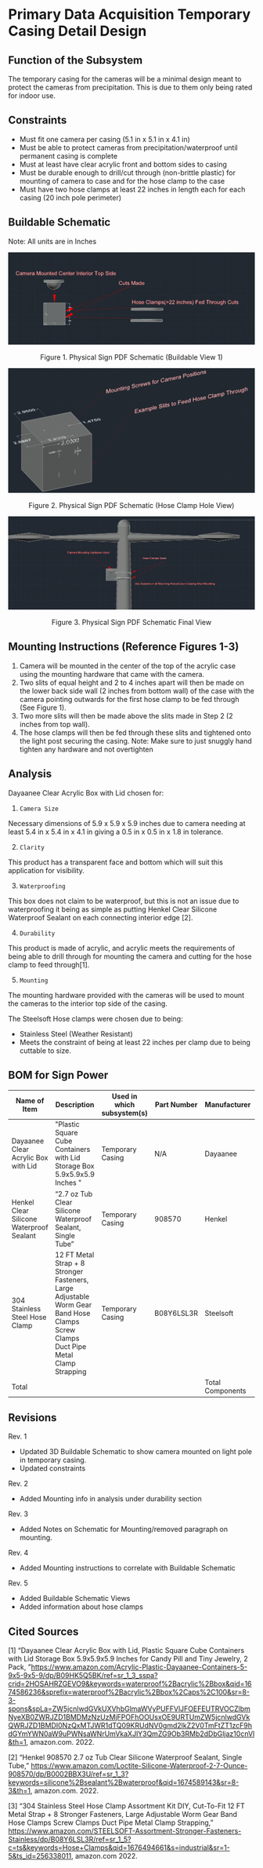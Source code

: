# Primary Data Acquisition Temporary Casing Detail Design

## Function of the Subsystem
The temporary casing for the cameras will be a minimal design meant to protect the cameras from precipitation. This is due to them only being rated for indoor use.
 
## Constraints
- Must fit one camera per casing (5.1 in x 5.1 in x 4.1 in)
- Must be able to protect cameras from precipitation/waterproof until permanent casing is complete
- Must at least have clear acrylic front and bottom sides to casing
- Must be durable enough to drill/cut through (non-brittle plastic) for mounting of camera to case and for the hose clamp to the case 
- Must have two hose clamps at least 22 inches in length each for each casing (20 inch pole perimeter) 



## Buildable Schematic
Note: All units are in Inches
 
 ![Figure 1. Temporary Casing Model](../3D&#32;Models/TempCaseSchem1.0.PNG)
<div align="center"> Figure 1. Physical Sign PDF Schematic (Buildable View 1)
<br />
<div align="left">
 
 ![Figure 2. Temporary Casing Model](../3D&#32;Models/TempCaseSchem2.1.PNG)
<div align="center"> Figure 2. Physical Sign PDF Schematic (Hose Clamp Hole View)
<br />
<div align="left">
 
![Figure 3. Temporary Casing Model](../3D&#32;Models/3DTempCasingNew1.0.PNG)
<div align="center"> Figure 3. Physical Sign PDF Schematic Final View
<br />
<div align="left">
 
## Mounting Instructions (Reference Figures 1-3)
1. Camera will be mounted in the center of the top of the acrylic case using the mounting hardware that came with the camera.
2. Two slits of equal height and 2 to 4 inches apart will then be made on the lower back side wall (2 inches from bottom wall) of the case with the camera pointing outwards for the first hose clamp to be fed through (See Figure 1).
3. Two more slits will then be made above the slits made in Step 2 (2 inches from top wall).
4. The hose clamps will then be fed through these slits and tightened onto the light post securing the casing.
Note: Make sure to just snuggly hand tighten any hardware and not overtighten 

## Analysis
 
Dayaanee Clear Acrylic Box with Lid chosen for:
1.     Camera Size 
Necessary dimensions of 5.9 x 5.9 x 5.9 inches due to camera needing at least 5.4 in x 5.4 in x 4.1 in giving a 0.5 in x 0.5 in x 1.8 in tolerance.
 
2.     Clarity
This product has a transparent face and bottom which will suit this application for visibility. 
 
3.     Waterproofing
This box does not claim to be waterproof, but this is not an issue due to waterproofing it being as simple as putting Henkel Clear Silicone Waterproof Sealant on each connecting interior edge [2].
 
4.     Durability
This product is made of acrylic, and acrylic meets the requirements of being able to drill through for mounting the camera and cutting for the hose clamp to feed through[1]. 

5.     Mounting
The mounting hardware provided with the cameras will be used to mount the cameras to the interior top side of the casing.

The Steelsoft Hose clamps were chosen due to being:
- Stainless Steel (Weather Resistant)
- Meets the constraint of being at least 22 inches per clamp due to being cuttable to size.

## BOM for Sign Power
| Name of Item | Description | Used in which subsystem(s) | Part Number | Manufacturer | Quantity |    Price   | Total |
| ------------ | ----------- | -------------------------- | ----------- | ------------ | -------- | ---------- | ----- |
|Dayaanee Clear Acrylic Box with Lid|     "Plastic Square Cube Containers with Lid Storage Box 5.9x5.9x5.9 Inches "|     Temporary Casing|     N/A|     Dayaanee|     4|     $26.99|     $107.96|
|Henkel Clear Silicone Waterproof Sealant|     “2.7 oz Tub Clear Silicone Waterproof Sealant, Single Tube”|    Temporary Casing|     908570|     Henkel|     2|     $6.28|     $12.56|
|304 Stainless Steel Hose Clamp|    12 FT Metal Strap + 8 Stronger Fasteners, Large Adjustable Worm Gear Band Hose Clamps Screw Clamps Duct Pipe Metal Clamp Strapping|    Temporary Casing|    B08Y6LSL3R|     Steelsoft|     3|     $12.99|     $38.97|
|Total|     |     |     |     Total Components|   7|     Total Cost|     $159.49|

 ## Revisions

Rev. 1 
- Updated 3D Buildable Schematic to show camera mounted on light pole in temporary casing.
- Updated constraints

Rev. 2 
- Added Mounting info in analysis under durability section
 
Rev. 3
- Added Notes on Schematic for Mounting/removed paragraph on mounting.
 
Rev. 4
- Added Mounting instructions to correlate with Buildable Schematic

Rev. 5
- Added Buildable Schematic Views
- Added information about hose clamps
## Cited Sources
 
 [1] “Dayaanee Clear Acrylic Box with Lid, Plastic Square Cube Containers with Lid Storage Box 5.9x5.9x5.9 Inches for Candy Pill and Tiny Jewelry, 2 Pack, ”https://www.amazon.com/Acrylic-Plastic-Dayaanee-Containers-5-9x5-9x5-9/dp/B09HK5Q5BK/ref=sr_1_3_sspa?crid=2HOSAHRZGEVO9&keywords=waterproof%2Bacrylic%2Bbox&qid=1674586236&sprefix=waterproof%2Bacrylic%2Bbox%2Caps%2C100&sr=8-3-spons&spLa=ZW5jcnlwdGVkUXVhbGlmaWVyPUFFVlJFOEFEUTRVOCZlbmNyeXB0ZWRJZD1BMDMzNzUzMjFPOFhOOUsxOE9URTUmZW5jcnlwdGVkQWRJZD1BMDI0NzQxMTJWR1dTQ09KRUdNV0gmd2lkZ2V0TmFtZT1zcF9hdGYmYWN0aW9uPWNsaWNrUmVkaXJlY3QmZG9Ob3RMb2dDbGljaz10cnVl&th=1, amazon.com. 2022.
 
[2] “Henkel 908570 2.7 oz Tub Clear Silicone Waterproof Sealant, Single Tube,” https://www.amazon.com/Loctite-Silicone-Waterproof-2-7-Ounce-908570/dp/B0002BBX3U/ref=sr_1_3?keywords=silicone%2Bsealant%2Bwaterproof&qid=1674589143&sr=8-3&th=1, amazon.com. 2022.
 
[3] “304 Stainless Steel Hose Clamp Assortment Kit DIY, Cut-To-Fit 12 FT Metal Strap + 8 Stronger Fasteners, Large Adjustable Worm Gear Band Hose Clamps Screw Clamps Duct Pipe Metal Clamp Strapping,” https://www.amazon.com/STEELSOFT-Assortment-Stronger-Fasteners-Stainless/dp/B08Y6LSL3R/ref=sr_1_5?c=ts&keywords=Hose+Clamps&qid=1676494661&s=industrial&sr=1-5&ts_id=256338011, amazon.com 2022.

